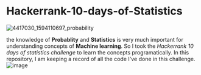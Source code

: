 # Hackerrank-10-days-of-Statistics

![4417030_1594110697_probability](https://user-images.githubusercontent.com/55651740/128310229-3c6e62ee-2a24-4566-a4e7-718dcb461d93.jpg)

the knowledge of **Probablity** and **Statistics** is very much important for understanding concepts of **Machine learning**. So I took the *Hackerrank 10 days of statistics challenge* to learn the concepts programatically. In this repository, I am keeping a record of all the code I've done in this challenge.
![image](https://user-images.githubusercontent.com/55651740/128312245-176c0130-2921-4336-9551-1ba85915e187.png)


